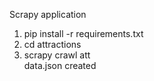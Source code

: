 Scrapy application  

1. pip install -r requirements.txt  
2. cd attractions
3. scrapy crawl att  
    data.json created   